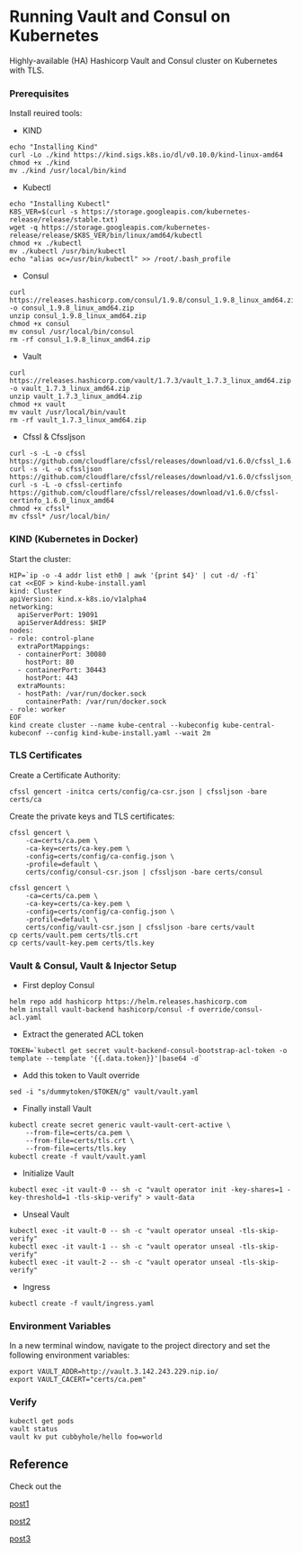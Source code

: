 # Running Vault and Consul on Kubernetes

Highly-available (HA) Hashicorp Vault and Consul cluster on Kubernetes with TLS.

### Prerequisites

Install reuired tools:

- KIND

```
echo "Installing Kind"
curl -Lo ./kind https://kind.sigs.k8s.io/dl/v0.10.0/kind-linux-amd64
chmod +x ./kind
mv ./kind /usr/local/bin/kind
```

- Kubectl

```
echo "Installing Kubectl"
K8S_VER=$(curl -s https://storage.googleapis.com/kubernetes-release/release/stable.txt)
wget -q https://storage.googleapis.com/kubernetes-release/release/$K8S_VER/bin/linux/amd64/kubectl
chmod +x ./kubectl
mv ./kubectl /usr/bin/kubectl
echo "alias oc=/usr/bin/kubectl" >> /root/.bash_profile
```

- Consul

```
curl https://releases.hashicorp.com/consul/1.9.8/consul_1.9.8_linux_amd64.zip -o consul_1.9.8_linux_amd64.zip
unzip consul_1.9.8_linux_amd64.zip
chmod +x consul
mv consul /usr/local/bin/consul
rm -rf consul_1.9.8_linux_amd64.zip
```

- Vault

```
curl https://releases.hashicorp.com/vault/1.7.3/vault_1.7.3_linux_amd64.zip -o vault_1.7.3_linux_amd64.zip
unzip vault_1.7.3_linux_amd64.zip
chmod +x vault
mv vault /usr/local/bin/vault
rm -rf vault_1.7.3_linux_amd64.zip
```

- Cfssl & Cfssljson

```
curl -s -L -o cfssl https://github.com/cloudflare/cfssl/releases/download/v1.6.0/cfssl_1.6.0_linux_amd64
curl -s -L -o cfssljson https://github.com/cloudflare/cfssl/releases/download/v1.6.0/cfssljson_1.6.0_linux_amd64
curl -s -L -o cfssl-certinfo https://github.com/cloudflare/cfssl/releases/download/v1.6.0/cfssl-certinfo_1.6.0_linux_amd64
chmod +x cfssl*
mv cfssl* /usr/local/bin/
```

### KIND (Kubernetes in Docker)

Start the cluster:

```
HIP=`ip -o -4 addr list eth0 | awk '{print $4}' | cut -d/ -f1`
cat <<EOF > kind-kube-install.yaml
kind: Cluster
apiVersion: kind.x-k8s.io/v1alpha4
networking:
  apiServerPort: 19091
  apiServerAddress: $HIP
nodes:
- role: control-plane
  extraPortMappings:
  - containerPort: 30080
    hostPort: 80
  - containerPort: 30443
    hostPort: 443
  extraMounts:
  - hostPath: /var/run/docker.sock
    containerPath: /var/run/docker.sock
- role: worker
EOF
kind create cluster --name kube-central --kubeconfig kube-central-kubeconf --config kind-kube-install.yaml --wait 2m
```

### TLS Certificates

Create a Certificate Authority:

```
cfssl gencert -initca certs/config/ca-csr.json | cfssljson -bare certs/ca
```

Create the private keys and TLS certificates:

```
cfssl gencert \
    -ca=certs/ca.pem \
    -ca-key=certs/ca-key.pem \
    -config=certs/config/ca-config.json \
    -profile=default \
    certs/config/consul-csr.json | cfssljson -bare certs/consul

cfssl gencert \
    -ca=certs/ca.pem \
    -ca-key=certs/ca-key.pem \
    -config=certs/config/ca-config.json \
    -profile=default \
    certs/config/vault-csr.json | cfssljson -bare certs/vault
cp certs/vault.pem certs/tls.crt
cp certs/vault-key.pem certs/tls.key
```

### Vault & Consul, Vault & Injector Setup

- First deploy Consul

```
helm repo add hashicorp https://helm.releases.hashicorp.com
helm install vault-backend hashicorp/consul -f override/consul-acl.yaml
```

- Extract the generated ACL token

```TOKEN=`kubectl get secret vault-backend-consul-bootstrap-acl-token -o template --template '{{.data.token}}'|base64 -d` ```

- Add this token to Vault override

```sed -i "s/dummytoken/$TOKEN/g" vault/vault.yaml```

- Finally install Vault

```
kubectl create secret generic vault-vault-cert-active \
    --from-file=certs/ca.pem \
    --from-file=certs/tls.crt \
    --from-file=certs/tls.key
kubectl create -f vault/vault.yaml
```

- Initialize Vault

```kubectl exec -it vault-0 -- sh -c "vault operator init -key-shares=1 -key-threshold=1 -tls-skip-verify" > vault-data```

- Unseal Vault

```
kubectl exec -it vault-0 -- sh -c "vault operator unseal -tls-skip-verify"
kubectl exec -it vault-1 -- sh -c "vault operator unseal -tls-skip-verify"
kubectl exec -it vault-2 -- sh -c "vault operator unseal -tls-skip-verify"
```

- Ingress

```kubectl create -f vault/ingress.yaml```



### Environment Variables

In a new terminal window, navigate to the project directory and set the following environment variables:

```
export VAULT_ADDR=http://vault.3.142.243.229.nip.io/
export VAULT_CACERT="certs/ca.pem"
```

### Verify

```
kubectl get pods
vault status
vault kv put cubbyhole/hello foo=world
```

## Reference

Check out the 

[post1](https://testdriven.io/running-vault-and-consul-on-kubernetes)

[post2](https://github.com/marcel-dempers/docker-development-youtube-series/tree/master/hashicorp/vault)

[post3](https://github.com/radudd/vault-helm)
